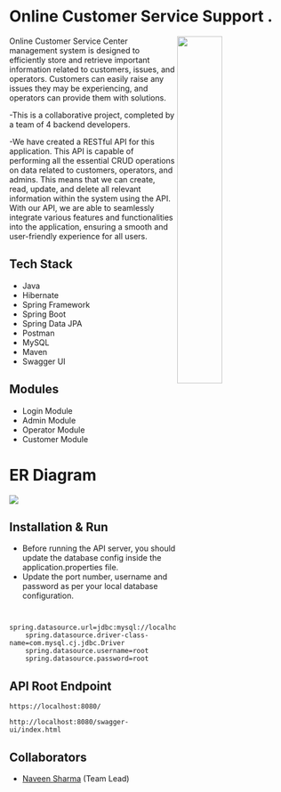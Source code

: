# Online Customer Service Support .

<img
  align="right"
        width="40%"
        src="https://user-images.githubusercontent.com/101116044/229041152-8b11c323-544b-4675-85be-1f4efec72c55.jpg"
        alt=""
      />
Online Customer Service Center management system is designed to efficiently store and retrieve important information related to customers, issues, and operators. Customers can easily raise any issues they may be experiencing, and operators can provide them with solutions.

-This is a collaborative project, completed by a team of 4 backend developers.


-We have created a RESTful API for this application. This API is capable of performing all the essential CRUD operations on data related to customers, operators, and admins. This means that we can create, read, update, and delete all relevant information within the system using the API. With our API, we are able to seamlessly integrate various features and functionalities into the application, ensuring a smooth and user-friendly experience for all users.


## Tech Stack

- Java
- Hibernate
- Spring Framework
- Spring Boot
- Spring Data JPA
- Postman
- MySQL
- Maven
- Swagger UI

## Modules
- Login Module
- Admin Module
- Operator Module
- Customer Module

# ER Diagram

<img src="https://user-images.githubusercontent.com/101116044/229040119-f9c087f2-0668-4e7c-969f-f1c6b51d0be1.png" >



## Installation & Run

- Before running the API server, you should update the database config inside the application.properties file.
- Update the port number, username and password as per your local database configuration.

```

    spring.datasource.url=jdbc:mysql://localhost:3306/spring
    spring.datasource.driver-class-name=com.mysql.cj.jdbc.Driver
    spring.datasource.username=root
    spring.datasource.password=root
```

## API Root Endpoint

```
https://localhost:8080/
```

```
http://localhost:8080/swagger-ui/index.html
```

## Collaborators

- [Naveen Sharma](https://github.com/naveensharma8527) (Team Lead)



